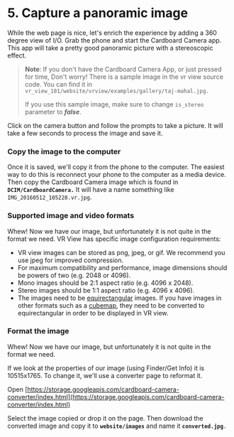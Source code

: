 # 5. Capture a panoramic image

While the web page is nice, let's enrich the experience by adding a 360 degree view of I/O. Grab the phone and start the Cardboard Camera app. This app will take a pretty good panoramic picture with a stereoscopic effect.

> **Note**: If you don't have the Cardboard Camera App, or just pressed for time, Don't worry! There is a sample image in the vr view source code. You can find it in `vr_view_101/website/vrview/examples/gallery/taj-mahal.jpg.`
>
> If you use this sample image, make sure to change `is_stereo` parameter to **_false_**.

Click on the camera button and follow the prompts to take a picture. It will take a few seconds to process the image and save it.

### Copy the image to the computer

Once it is saved, we'll copy it from the phone to the computer. The easiest way to do this is reconnect your phone to the computer as a media device. Then copy the Cardboard Camera image which is found in **`DCIM/CardboardCamera.`** It will have a name something like `IMG_20160512_105228.vr.jpg`.

### Supported image and video formats

Whew! Now we have our image, but unfortunately it is not quite in the format we need. VR View has specific image configuration requirements:

*   VR view images can be stored as png, jpeg, or gif. We recommend you use jpeg for improved compression.
*   For maximum compatibility and performance, image dimensions should be powers of two (e.g. 2048 or 4096).
*   Mono images should be 2:1 aspect ratio (e.g. 4096 x 2048).
*   Stereo images should be 1:1 aspect ratio (e.g. 4096 x 4096).
*   The images need to be [equirectangular](https://en.wikipedia.org/wiki/Equirectangular_projection) images. If you have images in other formats such as a [cubemap](https://en.wikipedia.org/wiki/Cube_mapping), they need to be converted to equirectangular in order to be displayed in VR view.

### Format the image

Whew! Now we have our image, but unfortunately it is not quite in the format we need.

If we look at the properties of our image (using Finder/Get Info) it is 10515x1765\. To change it, we'll use a converter page to reformat it.

Open [https://storage.googleapis.com/cardboard-camera-converter/index.html](https://storage.googleapis.com/cardboard-camera-converter/index.html)

Select the image copied or drop it on the page. Then download the converted image and copy it to **`website/images`** and name it **`converted.jpg`**`.`